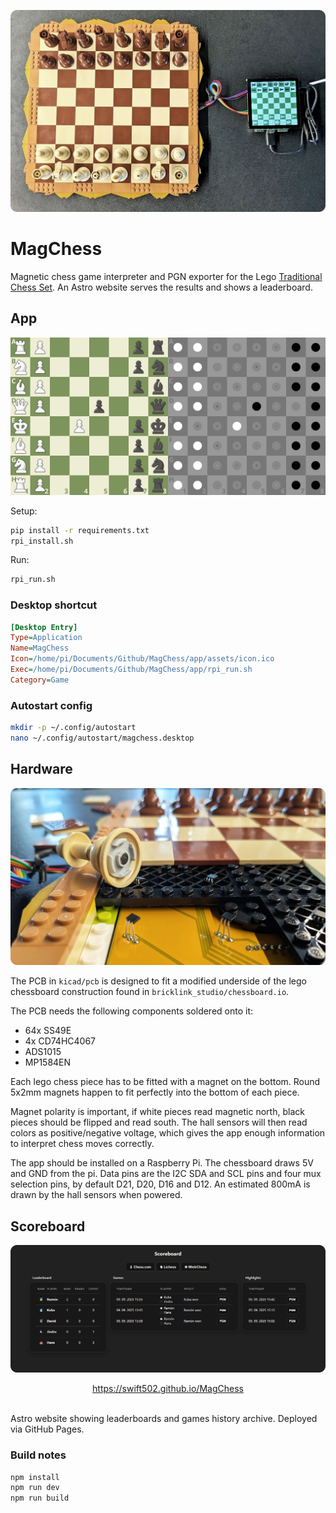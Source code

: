 ![](images/thumb.webp)

# MagChess

Magnetic chess game interpreter and PGN exporter for the Lego [Traditional Chess Set](https://www.lego.com/en-cz/product/traditional-chess-set-40719). An Astro website serves the results and shows a leaderboard.

## App

![](images/app.png)

Setup:

```bash
pip install -r requirements.txt
rpi_install.sh
```

Run:

```bash
rpi_run.sh
```

### Desktop shortcut

```ini
[Desktop Entry]
Type=Application
Name=MagChess
Icon=/home/pi/Documents/Github/MagChess/app/assets/icon.ico
Exec=/home/pi/Documents/Github/MagChess/app/rpi_run.sh
Category=Game
```

### Autostart config

```bash
mkdir -p ~/.config/autostart
nano ~/.config/autostart/magchess.desktop
```

## Hardware

![](images/hw.webp)

The PCB in `kicad/pcb` is designed to fit a modified underside of the lego chessboard construction found in `bricklink_studio/chessboard.io`.

The PCB needs the following components soldered onto it:

- 64x SS49E
- 4x CD74HC4067
- ADS1015
- MP1584EN

Each lego chess piece has to be fitted with a magnet on the bottom. Round 5x2mm magnets happen to fit perfectly into the bottom of each piece.

Magnet polarity is important, if white pieces read magnetic north, black pieces should be flipped and read south. The hall sensors will then read colors as positive/negative voltage, which gives the app enough information to interpret chess moves correctly.

The app should be installed on a Raspberry Pi. The chessboard draws 5V and GND from the pi. Data pins are the I2C SDA and SCL pins and four mux selection pins, by default D21, D20, D16 and D12. An estimated 800mA is drawn by the hall sensors when powered.

## Scoreboard

![](images/scoreboard.png)

<div align="center">
    <a href="https://swift502.github.io/MagChess">https://swift502.github.io/MagChess</a>
</div>
<br>

Astro website showing leaderboards and games history archive. Deployed via GitHub Pages.

### Build notes

```bash
npm install
npm run dev
npm run build
```